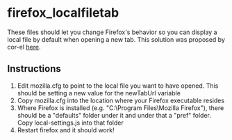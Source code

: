 # firefox_localfiletab

These files should let you change Firefox's behavior so you can display a local file by default when opening a new tab. This solution was proposed by cor-el [here](https://support.mozilla.org/eu/questions/1202974).

## Instructions
1. Edit mozilla.cfg to point to the local file you want to have opened. This should be setting a new value for the newTabUrl variable
2. Copy mozilla.cfg into the location where your Firefox executable resides
3. Where Firefox is installed (e.g. "C:\Program Files\Mozilla Firefox"), there should be a "defaults" folder under it and under that a "pref" folder. Copy local-settings.js into that folder
4. Restart firefox and it should work!
